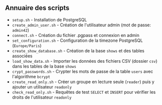 ## Annuaire des scripts

* `setup.sh` - Installation de PostgreSQL
* `create_admin_user.sh` - Création de l'utilisateur admin (mot de passe: `admin42`)
* `connect.sh` - Création du fichier .pgpass et connexion en admin
* `set_configuration.sh` - Configuration de la timezone PostgreSQL (`Europe/Paris`)
* `create_show_database.sh` - Création de la base `shows` et des tables associées
* `load_show_data.sh` - Importer les données des fichiers CSV (dossier `csv`) dans les tables de la base `shows`
* `crypt_passwords.sh` - Crypter les mots de passe de la table `users` avec l'algorithme `bcrypt`
* `create_read_only.sh` - Créer un groupe en lecture seule (`reader`) puis y ajouter un utilisateur `readonly`
* `check_read_only.sh` - Requêtes de test `SELECT` et `INSERT` pour vérifier les droits de l'utilisateur `readonly`
